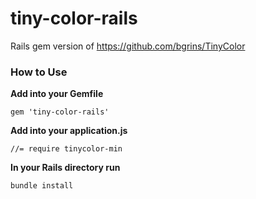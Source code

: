 tiny-color-rails
================

Rails gem version of https://github.com/bgrins/TinyColor

### How to Use

**Add into your Gemfile**

`gem 'tiny-color-rails'`

**Add into your application.js**

`//= require tinycolor-min`

**In your Rails directory run**

`bundle install`